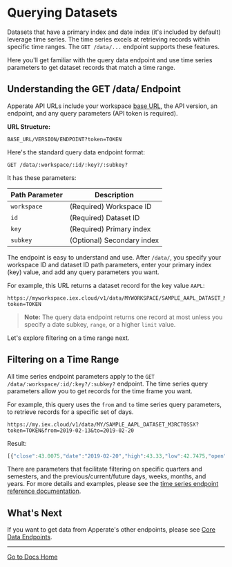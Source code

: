 # Querying Datasets

Datasets that have a primary index and date index (it's included by default) leverage time series. The time series excels at retrieving records within specific time ranges. The `GET /data/...` endpoint supports these features.

Here you'll get familiar with the query data endpoint and use time series parameters to get dataset records that match a time range.

## Understanding the GET /data/ Endpoint

Apperate API URLs include your workspace [base URL](../apperate-api-basics.md), the API version, an endpoint, and any query parameters (API token is required).

**URL Structure:**

```
BASE_URL/VERSION/ENDPOINT?token=TOKEN
```

Here's the standard query data endpoint format:

```
GET /data/:workspace/:id/:key?/:subkey?
```

It has these parameters:

| Path Parameter | Description |
| -------------- | ----------- |
| `workspace` | (Required) Workspace ID |
| `id` | (Required) Dataset ID |
| `key` | (Required) Primary index |
| `subkey` | (Optional) Secondary index |

The endpoint is easy to understand and use. After `/data/`, you specify your workspace ID and dataset ID path parameters, enter your primary index (key) value, and add any query parameters you want.

For example, this URL returns a dataset record for the key value `AAPL`:

```
https://myworkspace.iex.cloud/v1/data/MYWORKSPACE/SAMPLE_AAPL_DATASET_M3RCT0SSX/AAPL?token=TOKEN
```

> **Note:** The query data endpoint returns one record at most unless you specify a date subkey, `range`, or a higher `limit` value.

Let's explore filtering on a time range next.

## Filtering on a Time Range

All time series endpoint parameters apply to the `GET /data/:workspace/:id/:key?/:subkey?` endpoint. The time series query parameters allow you to get records for the time frame you want. 

For example, this query uses the `from` and `to` time series query parameters, to retrieve records for a specific set of days.

```
https://my.iex.cloud/v1/data/MY/SAMPLE_AAPL_DATASET_M3RCT0SSX?token=TOKEN&from=2019-02-13&to=2019-02-20
```

Result:

```javascript
[{"close":43.0075,"date":"2019-02-20","high":43.33,"low":42.7475,"open":42.7975,"symbol":"AAPL","volume":104457448},{"close":42.7325,"date":"2019-02-19","high":42.86,"low":42.3725,"open":42.4275,"symbol":"AAPL","volume":75891304},{"close":42.605,"date":"2019-02-15","high":42.925,"low":42.4375,"open":42.8125,"symbol":"AAPL","volume":98507256},{"close":42.7,"date":"2019-02-14","high":42.8154,"low":42.345,"open":42.4275,"symbol":"AAPL","volume":87342988},{"close":42.545,"date":"2019-02-13","high":43.12,"low":42.48,"open":42.8475,"symbol":"AAPL","volume":89960932}]
```

There are parameters that facilitate filtering on specific quarters and semesters, and the previous/current/future days, weeks, months, and years. For more details and examples, please see the [time series endpoint reference documentation](https://iexcloud.io/docs/guides/time-series).

## What's Next

If you want to get data from Apperate's other endpoints, please see [Core Data Endpoints](../../using-core-data.md#core-data-endpoints).

---
[Go to Docs Home](https://github.com/iexcloud/docs/blob/main/README.md)